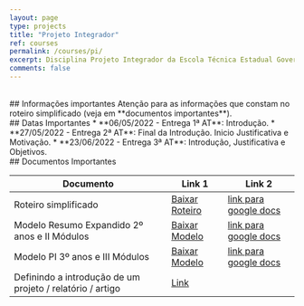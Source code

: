 ```yaml
---
layout: page
type: projects
title: "Projeto Integrador"
ref: courses
permalink: /courses/pi/
excerpt: Disciplina Projeto Integrador da Escola Técnica Estadual Governador Eduardo Campos, São bento do Una-PE.
comments: false
---
```


<br/>
## Informações importantes
Atenção para as informações que constam no roteiro simplificado (veja em **documentos importantes**).
<br/>
## Datas Importantes
* **06/05/2022 - Entrega 1ª AT**: Introdução.
* **27/05/2022 - Entrega 2ª AT**: Final da Introdução. Inicio Justificativa e Motivação.
* **23/06/2022 - Entrega 3ª AT**: Introdução, Justificativa e Objetivos.

<br/>
## Documentos Importantes

| Documento | Link 1 | Link 2 |
| -- | ------------ | --- |
| Roteiro simplificado | <a href="{{ site.url }}/assets/arquivos/pi/06.-Roteiro-simplificado-PI-.docx" target="blank" class="btn">Baixar Roteiro</a> | <a href="https://docs.google.com/document/d/1DlbhpB2dwugLRgZM87c32CykG0fgRHc3/edit?usp=sharing&ouid=113635184550147046996&rtpof=true&sd=true" target="blank" class="btn">link para google docs</a> | 
| Modelo Resumo Expandido 2º anos e II Módulos | <a href="{{ site.url }}/assets/arquivos/pi/Modelo-de-Resumo-Expandido-ETEGEC-2-Anos-e-II-Mods.docx" target="blank" class="btn">Baixar Modelo</a> | <a href="https://docs.google.com/document/d/17AU-lWG7vNFy-Dfudsoz2NWX9DtrCrlx/edit?usp=sharing&ouid=113635184550147046996&rtpof=true&sd=true" target="blank" class="btn">link para google docs</a> 
| Modelo PI 3º anos e III Módulos |  <a href="{{ site.url }}/assets/arquivos/pi/05.-Modelo-projeto-Integrador-3º-Anos-e-III-mods.docx" target="blank" class="btn">Baixar Modelo</a>| <a href="https://docs.google.com/document/d/1y0TXh57vRmn1oNd0T_R401l8iCQVvMu0/edit?usp=sharing&ouid=113635184550147046996&rtpof=true&sd=true" target="blank" class="btn">link para google docs</a> |
| Definindo a introdução de um projeto / relatório / artigo  |  <a href="https://edisciplinas.usp.br/pluginfile.php/3192482/mod_resource/content/1/INTRODUCAO.PDF" target="blank" class="btn">Link</a>|  |

